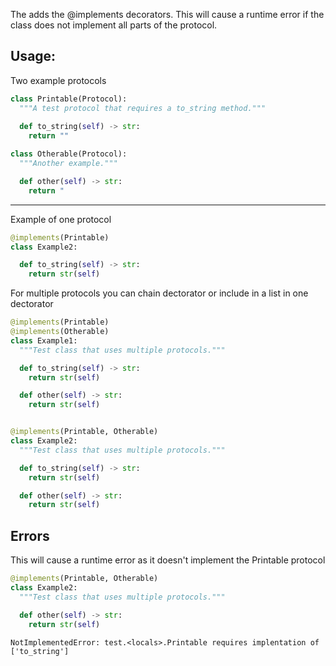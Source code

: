 The adds the @implements decorators.
This will cause a runtime error if the class does not implement all parts of the protocol.

Usage:
---
Two example protocols

```python
class Printable(Protocol):
  """A test protocol that requires a to_string method."""
  
  def to_string(self) -> str:
    return ""

class Otherable(Protocol):
  """Another example."""

  def other(self) -> str:
    return "
```

---
Example of one protocol

```python
@implements(Printable)
class Example2:

  def to_string(self) -> str:
    return str(self)
```

For multiple protocols you can chain dectorator or include in a list in one dectorator
```python
@implements(Printable)
@implements(Otherable)
class Example1:
  """Test class that uses multiple protocols."""

  def to_string(self) -> str:
    return str(self)

  def other(self) -> str:
    return str(self)


@implements(Printable, Otherable)
class Example2:
  """Test class that uses multiple protocols."""

  def to_string(self) -> str:
    return str(self)

  def other(self) -> str:
    return str(self)
```

Errors
---
This will cause a runtime error as it doesn't implement the Printable protocol

```python
@implements(Printable, Otherable)
class Example2:
  """Test class that uses multiple protocols."""

  def other(self) -> str:
    return str(self)
```
```text
NotImplementedError: test.<locals>.Printable requires implentation of ['to_string']
```
